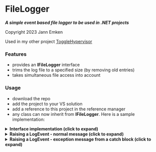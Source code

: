  # FileLogger
 ***A simple event based file logger to be used in .NET projects***
 
 Copyright 2023 Jann Emken
 
 Used in my other project [ToggleHypervisor](https://github.com/q-g-j/ToggleHypervisor)
 
 ### Features
 - provides an **IFileLogger** interface
 - trims the log file to a specified size (by removing old entries)
 - takes simultaneous file access into account
 
 ### Usage
 - download the repo
 - add the project to your VS solution
 - add a reference to this project in the reference manager
 - any class can now inherit from **IFileLogger**.  Here is a sample implementation:
 
<details>
<summary><b>Interface implementation (click to expand)</b></summary>

```
public class MyClass : IFileLogger
{
    private readonly FileLogger fileLogger;
    
    public MyClass()
    {
        // pass the log filename and the desired max. log file size in KB to the constructor:
        fileLogger = new FileLogger("MyProgram.log", 256);   
        LogEvent += fileLogger.LogWriteLine;
    }
    
    public event Action<object, LoggerEventArgs> LogEvent;

    void IFileLogger.OnLogEvent(object o, LoggerEventArgs eventArgs)
    {
        RaiseLogEvent(o, eventArgs);
    }

    protected virtual void RaiseLogEvent(object o, LoggerEventArgs eventArgs)
    {
        LogEvent?.Invoke(o, eventArgs);
    }
}
```
</details>

<details>
<summary><b>Raising a LogEvent - normal message (click to expand)</b></summary>

```
var loggerEventArgs = new LoggerEventArgs(
    "My Message",
    GetType().Name,
    MethodBase.GetCurrentMethod().Name,
    null);
RaiseLogEvent(this, loggerEventArgs);
```
</details>

<details>
<summary><b>Raising a LogEvent - exception message from a catch block (click to expand)</b></summary>

```
try
{
    // some code
}
catch (Exception ex)
{
    var loggerEventArgs = new LoggerEventArgs(
        String.Empty,
        GetType().Name,
        MethodBase.GetCurrentMethod().Name,
        ex);
    RaiseLogEvent(this, loggerEventArgs);
}
```
</details>
